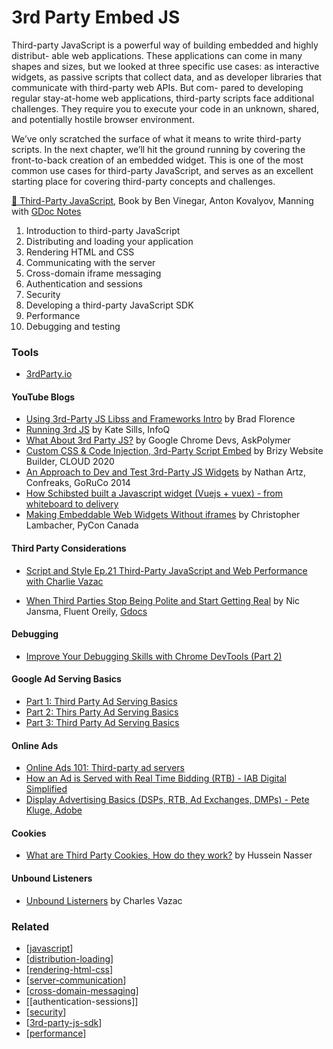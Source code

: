 # 3rd Party Embed JS

Third-party JavaScript is a powerful way of building embedded and highly distribut- able web applications. These applications can come in many shapes and sizes, but we looked at three specific use cases: as interactive widgets, as passive scripts that collect data, and as developer libraries that communicate with third-party web APIs. But com- pared to developing regular stay-at-home web applications, third-party scripts face additional challenges. They require you to execute your code in an unknown, shared, and potentially hostile browser environment.

We’ve only scratched the surface of what it means to write third-party scripts. In the next chapter, we’ll hit the ground running by covering the front-to-back creation of an embedded widget. This is one of the most common use cases for third-party JavaScript, and serves as an excellent starting place for covering third-party concepts and challenges.

[📘 Third-Party JavaScript](https://drive.google.com/drive/u/4/folders/1SWWTJVDe-6faSrCFbFJPfBfcoVJS6PwM), Book by Ben Vinegar, Anton Kovalyov, Manning with [GDoc Notes](https://docs.google.com/document/d/1ss6_9MMNtofp4CuAIh8ZUoLP1rpDFw3v0ruu9B4AEVk/edit?usp=sharing)

1. Introduction to third-party JavaScript
2. Distributing and loading your application
3. Rendering HTML and CSS
4. Communicating with the server
5. Cross-domain iframe messaging
6. Authentication and sessions
7. Security
8. Developing a third-party JavaScript SDK
9. Performance
10. Debugging and testing

### Tools

- [3rdParty.io](https://3rdparty.io/products/3rdparty-io-demo)

#### YouTube Blogs

- [Using 3rd-Party JS Libss and Frameworks Intro](https://www.youtube.com/watch?v=wM3KEvH2bMA) by Brad Florence
- [Running 3rd JS](https://www.youtube.com/watch?v=Ys_-WhUBkHs&t=525s) by Kate Sills, InfoQ
- [What About 3rd Party JS?](https://www.youtube.com/watch?v=Fsxeh4Mj36w) by Google Chrome Devs, AskPolymer
- [Custom CSS & Code Injection, 3rd-Party Script Embed](https://www.youtube.com/watch?v=hVxkGrKZgjc) by Brizy Website Builder, CLOUD 2020
- [An Approach to Dev and Test 3rd-Party JS Widgets](https://www.youtube.com/watch?v=QmesIibMULY) by Nathan Artz, Confreaks, GoRuCo 2014
- [How Schibsted built a Javascript widget (Vuejs + vuex) - from whiteboard to delivery](https://www.youtube.com/watch?v=9EocX5hWt08)
- [Making Embeddable Web Widgets Without iframes](https://www.youtube.com/watch?v=S11KoF3-hxI) by Christopher Lambacher, PyCon Canada

#### Third Party Considerations

- [Script and Style Ep.21 Third-Party JavaScript and Web Performance with Charlie Vazac](https://www.youtube.com/watch?v=JLkAA7yRrQI)
<!-- Take Notes -->
- [When Third Parties Stop Being Polite and Start Getting Real](https://www.youtube.com/watch?v=L3LKtFh1HkQ) by Nic Jansma, Fluent Oreily, [Gdocs](https://docs.google.com/document/d/1dIFdvScZSL6CuWGmhAdEAyS-cr34Dy8l8EsPMZgFrbg/edit?usp=sharing)

#### Debugging

- [Improve Your Debugging Skills with Chrome DevTools (Part 2)](<https://www.telerik.com/blogs/improve-your-debugging-skills-with-chrome-devtools-(part-2)>)

#### Google Ad Serving Basics

- [Part 1: Third Party Ad Serving Basics](https://www.youtube.com/watch?v=prh9kf1Jbmw)
- [Part 2: Thirs Party Ad Serving Basics](https://www.youtube.com/watch?v=SeOD8QXDi2Q)
- [Part 3: Third Party Ad Serving Basics](https://www.youtube.com/watch?v=Np2da3FND8Y)

#### Online Ads

- [Online Ads 101: Third-party ad servers](https://www.youtube.com/watch?v=bA2Q-QzZDXQ)
- [How an Ad is Served with Real Time Bidding (RTB) - IAB Digital Simplified](https://www.youtube.com/watch?v=-Glgi9RRuJs)
- [Display Advertising Basics (DSPs, RTB, Ad Exchanges, DMPs) - Pete Kluge, Adobe](https://www.youtube.com/watch?v=xnX1nxMM_R0)

#### Cookies

- [What are Third Party Cookies, How do they work?](https://www.youtube.com/watch?v=m4vatwFryI8) by Hussein Nasser

#### Unbound Listeners

- [Unbound Listerners](https://vaz.ac/post/unbound-listeners/) by Charles Vazac

### Related

- [[javascript]]
- [[distribution-loading]]
- [[rendering-html-css]]
- [[server-communication]]
- [[cross-domain-messaging]]
- [[authentication-sessions]]
- [[security]]
- [[3rd-party-js-sdk]]
- [[performance]]

[//begin]: # "Autogenerated link references for markdown compatibility"
[javascript]: ../javascript "Javascript"
[distribution-loading]: distribution-loading/distribution-loading "Distribution & Loading"
[rendering-html-css]: rendering-html-css/rendering-html-css "Rendering HTML/CSS"
[server-communication]: server-communication/server-communication "Server Communication"
[cross-domain-messaging]: cross-domain-messaing/cross-domain-messaging "Cross Domain Messaging"
[security]: security/security "Security"
[3rd-party-js-sdk]: 3rd-party-js-sdk/3rd-party-js-sdk "3rd Party JS SDK"
[performance]: performance/performance "Performance"
[//end]: # "Autogenerated link references"
